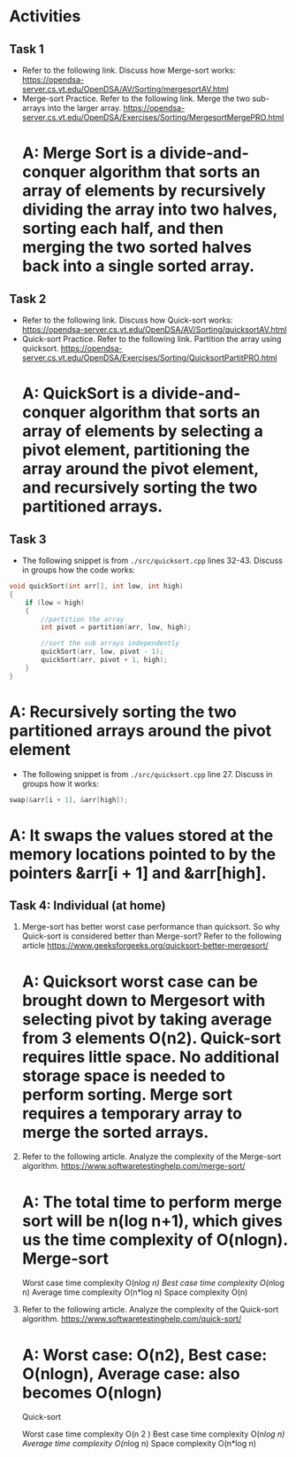 # Activities

## Task 1

- Refer to the following link. Discuss how Merge-sort works:
  https://opendsa-server.cs.vt.edu/OpenDSA/AV/Sorting/mergesortAV.html
- Merge-sort Practice. Refer to the following link. Merge the two sub-arrays into the larger array.
  https://opendsa-server.cs.vt.edu/OpenDSA/Exercises/Sorting/MergesortMergePRO.html
  # A: Merge Sort is a divide-and-conquer algorithm that sorts an array of elements by recursively dividing the array into two halves, sorting each half, and then merging the two sorted halves back into a single sorted array.

## Task 2

- Refer to the following link. Discuss how Quick-sort works:  
  https://opendsa-server.cs.vt.edu/OpenDSA/AV/Sorting/quicksortAV.html
- Quick-sort Practice. Refer to the following link. Partition the array using quicksort.
  https://opendsa-server.cs.vt.edu/OpenDSA/Exercises/Sorting/QuicksortPartitPRO.html
  # A: QuickSort is a divide-and-conquer algorithm that sorts an array of elements by selecting a pivot element, partitioning the array around the pivot element, and recursively sorting the two partitioned arrays.

## Task 3

- The following snippet is from `./src/quicksort.cpp` lines 32-43. Discuss in groups how the code works:

```cpp
void quickSort(int arr[], int low, int high)
{
    if (low < high)
    {
        //partition the array
        int pivot = partition(arr, low, high);

        //sort the sub arrays independently
        quickSort(arr, low, pivot - 1);
        quickSort(arr, pivot + 1, high);
    }
}
```
# A: Recursively sorting the two partitioned arrays around the pivot element

- The following snippet is from `./src/quicksort.cpp` line 27. Discuss in groups how ìt works:

```cpp
swap(&arr[i + 1], &arr[high]);
```
# A: It swaps the values stored at the memory locations pointed to by the pointers &arr[i + 1] and &arr[high].

## Task 4: Individual (at home)

1. Merge-sort has better worst case performance than quicksort. So why Quick-sort is considered better than Merge-sort? Refer to the following article
   https://www.geeksforgeeks.org/quicksort-better-mergesort/
   # A: Quicksort worst case can be brought down to Mergesort with selecting pivot by taking average from 3 elements O(n2). Quick-sort requires little space. No additional storage space is needed to perform sorting. Merge sort requires a temporary array to merge the sorted arrays.
2. Refer to the following article. Analyze the complexity of the Merge-sort algorithm.
   https://www.softwaretestinghelp.com/merge-sort/
   # A: The total time to perform merge sort will be n(log n+1), which gives us the time complexity of O(nlogn). Merge-sort

    Worst case time complexity	O(n*log n)
    Best case time complexity	O(n*log n)
    Average time complexity	O(n*log n)
    Space complexity	O(n)

3. Refer to the following article. Analyze the complexity of the Quick-sort algorithm.
   https://www.softwaretestinghelp.com/quick-sort/
   # A: Worst case: O(n2), Best case: O(nlogn), Average case: also becomes O(nlogn)
   Quick-sort

    Worst case time complexity	O(n 2 )
    Best case time complexity	O(n*log n)
    Average time complexity	O(n*log n)
    Space complexity	O(n*log n)
